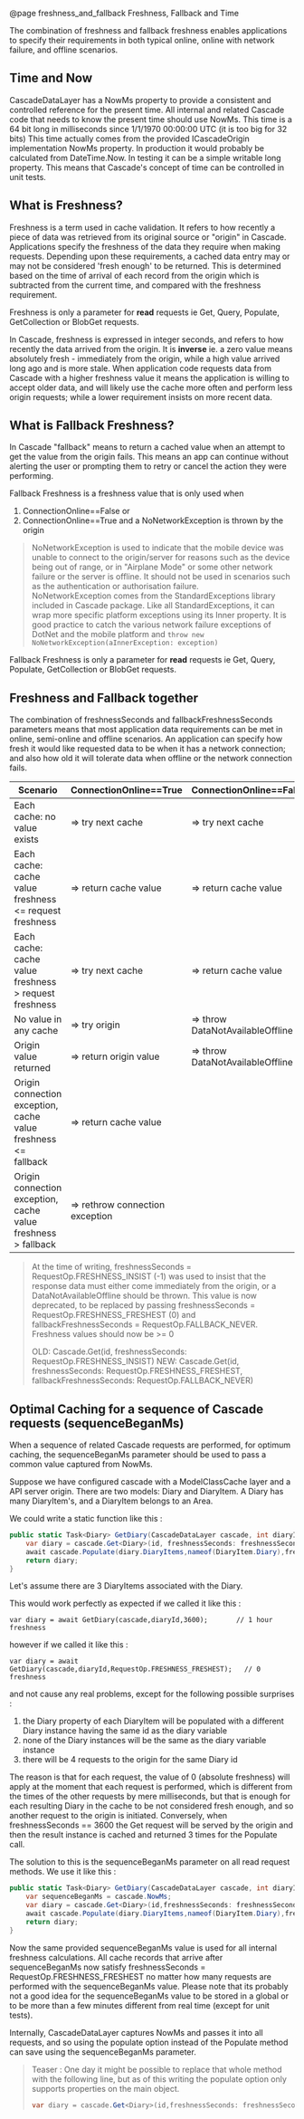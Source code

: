 @page freshness_and_fallback Freshness, Fallback and Time

The combination of freshness and fallback freshness enables applications to specify their requirements
in both typical online, online with network failure, and offline scenarios.

## Time and Now

CascadeDataLayer has a NowMs property to provide a consistent and controlled reference for the present time. All internal and related Cascade code that needs to know 
the present time should use NowMs.
This time is a 64 bit long in milliseconds since 1/1/1970 00:00:00 UTC (it is too big for 32 bits)
This time actually comes from the provided ICascadeOrigin implementation NowMs property.
In production it would probably be calculated from DateTime.Now.
In testing it can be a simple writable long property. This means that Cascade's concept of time can be controlled in unit tests.

## What is Freshness?

Freshness is a term used in cache validation. It refers to how recently a piece of data was retrieved from its original
source or "origin" in Cascade. Applications specify the freshness of the data they require when making requests. Depending upon
these requirements, a cached data entry may or may not be considered 'fresh enough' to be returned. This is determined based on the
time of arrival of each record from the origin which is subtracted from the current time, and compared with the freshness requirement. 

Freshness is only a parameter for **read** requests ie Get, Query, Populate, GetCollection or BlobGet requests.

In Cascade, freshness is expressed in integer seconds, and refers to how recently the data arrived from the origin.
It is **inverse** ie. a zero value means absolutely fresh - immediately from the origin, 
while a high value arrived long ago and is more stale.
When application code requests data from Cascade with a higher freshness value it means the application is willing to accept older data, 
and will likely use the cache more often and perform less origin requests; while a lower requirement insists on more recent data.

## What is Fallback Freshness?

In Cascade "fallback" means to return a cached value when an attempt to get the value from the origin fails. This means an app can continue without alerting the user or prompting them to retry or cancel the action they were performing.

Fallback Freshness is a freshness value that is only used when 

1. ConnectionOnline==False or 
2. ConnectionOnline==True and a NoNetworkException is thrown by the origin

> NoNetworkException is used to indicate that the mobile device was unable to connect to the origin/server for reasons such as the device being out of range, 
> or in "Airplane Mode" or some other network failure or the server is offline. It should not be used in scenarios such as the authentication or authorisation failure.   
> NoNetworkException comes from the StandardExceptions library included in Cascade package. Like all StandardExceptions, it can wrap more specific platform exceptions
> using its Inner property. 
> It is good practice to catch the various network failure exceptions of DotNet and the mobile platform and `throw new NoNetworkException(aInnerException: exception)`      

Fallback Freshness is only a parameter for **read** requests ie Get, Query, Populate, GetCollection or BlobGet requests.


## Freshness and Fallback together

The combination of freshnessSeconds and fallbackFreshnessSeconds parameters means that most application data requirements can be met in online, semi-online and offline scenarios. An application can specify how fresh it would like requested data to be when it has a network connection; and also how old it will tolerate data when offline or the network connection fails.

| Scenario                                                       | ConnectionOnline==True          | ConnectionOnline==False          |
|----------------------------------------------------------------|---------------------------------|----------------------------------|
| Each cache: no value exists                                    | => try next cache               | => try next cache                |
| Each cache: cache value freshness <= request freshness         | => return cache value           | => return cache value            |
| Each cache: cache value freshness > request freshness          | => try next cache               | => return cache value            |
| No value in any cache                                          | => try origin                   | => throw DataNotAvailableOffline |
| Origin value returned                                          | => return origin value          | => throw DataNotAvailableOffline |
| Origin connection exception, cache value freshness <= fallback | => return cache value           |                                  |
| Origin connection exception, cache value freshness > fallback  | => rethrow connection exception |                                  |


> At the time of writing, freshnessSeconds = RequestOp.FRESHNESS_INSIST (-1) was used to insist that the response data must either come immediately from the origin,
> or a DataNotAvailableOffline should be thrown.
> This value is now deprecated, to be replaced by passing freshnessSeconds = RequestOp.FRESHNESS_FRESHEST (0) and fallbackFreshnessSeconds = RequestOp.FALLBACK_NEVER.
> Freshness values should now be >= 0
>
> OLD: Cascade.Get<Model>(id, freshnessSeconds: RequestOp.FRESHNESS_INSIST)
> NEW: Cascade.Get<Model>(id, freshnessSeconds: RequestOp.FRESHNESS_FRESHEST, fallbackFreshnessSeconds: RequestOp.FALLBACK_NEVER)

## Optimal Caching for a sequence of Cascade requests (sequenceBeganMs)

When a sequence of related Cascade requests are performed, for optimum caching, the sequenceBeganMs parameter should be used to pass a common value captured from NowMs. 

Suppose we have configured cascade with a ModelClassCache layer and a API server origin. There are two models: Diary and DiaryItem. A Diary has many DiaryItem's, 
and a DiaryItem belongs to an Area.

We could write a static function like this :

```csharp
public static Task<Diary> GetDiary(CascadeDataLayer cascade, int diaryId, int freshnessSeconds) {
    var diary = cascade.Get<Diary>(id, freshnessSeconds: freshnessSeconds, populate: new [] {nameof(Diary.DiaryItems)});
    await cascade.Populate(diary.DiaryItems,nameof(DiaryItem.Diary),freshnessSeconds: freshnessSeconds);
    return diary;
}
```

Let's assume there are 3 DiaryItems associated with the Diary.

This would work perfectly as expected if we called it like this :

`var diary = await GetDiary(cascade,diaryId,3600);       // 1 hour freshness`

however if we called it like this :

`var diary = await GetDiary(cascade,diaryId,RequestOp.FRESHNESS_FRESHEST);   // 0 freshness`

and not cause any real problems, except for the following possible surprises :

1. the Diary property of each DiaryItem will be populated with a different Diary instance having the same id as the diary variable
2. none of the Diary instances will be the same as the diary variable instance
3. there will be 4 requests to the origin for the same Diary id

The reason is that for each request, the value of 0 (absolute freshness) will apply at the moment that each request is performed, which is different from the times of the other requests by mere milliseconds, but that is enough for each resulting Diary in the cache to be not considered fresh enough, and so another request to the origin is initiated. 
Conversely, when freshnessSeconds == 3600 the Get<Diary> request will be served by the origin and then the result instance is cached and returned 3 times for the Populate call.

The solution to this is the sequenceBeganMs parameter on all read request methods. We use it like this :

```csharp
public static Task<Diary> GetDiary(CascadeDataLayer cascade, int diaryId, int freshnessSeconds) {
    var sequenceBeganMs = cascade.NowMs;
    var diary = cascade.Get<Diary>(id,freshnessSeconds: freshnessSeconds, sequenceBeganMs: sequenceBeganMs, populate: new [] {nameof(Diary.DiaryItems)});
    await cascade.Populate(diary.DiaryItems,nameof(DiaryItem.Diary),freshnessSeconds: freshnessSeconds, sequenceBeganMs: sequenceBeganMs);
    return diary;
}
```

Now the same provided sequenceBeganMs value is used for all internal freshness calculations. All cache records that arrive after sequenceBeganMs now satisfy freshnessSeconds = RequestOp.FRESHNESS_FRESHEST no matter how many requests are performed with the sequenceBeganMs value. Please note that its probably not a good idea for the sequenceBeganMs value to be stored in a global or to be more than a few minutes different from real time (except for unit tests).  

Internally, CascadeDataLayer captures NowMs and passes it into all requests, and so using the populate option instead of the Populate method can save using the sequenceBeganMs parameter.

> Teaser :
> One day it might be possible to replace that whole method with the following line, but as of this writing the populate option only supports properties on the main object.
> 
> ```csharp
> var diary = cascade.Get<Diary>(id,freshnessSeconds: freshnessSeconds, populate: new [] {nameof(Diary.DiaryItems),nameof(Diary.DiaryItems)+"."+nameof(DiaryItem.Diary)});
> ```
